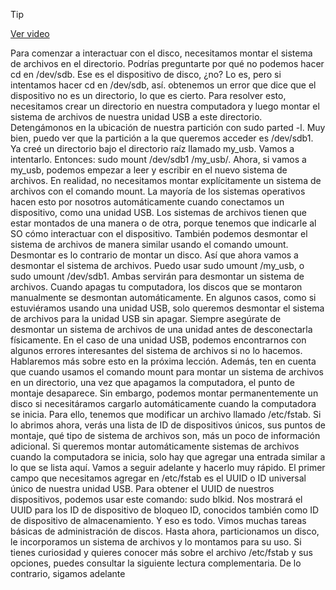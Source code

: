 > [!TIP]  
> [Ver video](https://youtu.be/dK3nTewEFiw)

Para comenzar a interactuar con el disco, necesitamos montar el sistema de archivos
en el directorio. Podrías preguntarte
por qué no podemos hacer cd en /dev/sdb. Ese es el dispositivo de disco, ¿no? Lo es,
pero si intentamos hacer cd en /dev/sdb, así. obtenemos un error que dice
que el dispositivo no es un directorio, lo que es cierto. Para resolver esto,
necesitamos crear un directorio en nuestra computadora y luego montar el sistema de archivos
de nuestra unidad USB a este directorio. Detengámonos en la ubicación de nuestra partición
con sudo parted -l. Muy bien, puedo ver que la partición
a la que queremos acceder es /dev/sdb1. Ya creé un directorio
bajo el directorio raíz llamado my_usb. Vamos a intentarlo. Entonces: sudo mount /dev/sdb1 /my_usb/. Ahora, si vamos a my_usb,
podemos empezar a leer y escribir en el nuevo sistema de archivos. En realidad, no necesitamos montar explícitamente
un sistema de archivos con el comando mount. La mayoría de los sistemas operativos
hacen esto por nosotros automáticamente cuando conectamos un dispositivo, como una unidad USB. Los sistemas de archivos tienen que estar montados de una manera o de otra, porque tenemos que indicarle al SO
cómo interactuar con el dispositivo. También podemos desmontar el sistema de archivos
de manera similar usando el comando umount. Desmontar es lo contrario
de montar un disco. Así que ahora vamos a desmontar el sistema de archivos. Puedo usar sudo umount /my_usb, o sudo umount /dev/sdb1. Ambas servirán para desmontar un sistema de archivos. Cuando apagas tu computadora, los discos que se montaron manualmente
se desmontan automáticamente. En algunos casos,
como si estuviéramos usando una unidad USB, solo queremos desmontar el sistema de archivos
para la unidad USB sin apagar. Siempre asegúrate de desmontar un sistema de archivos
de una unidad antes de desconectarla físicamente. En el caso de una unidad USB, podemos encontrarnos con algunos errores interesantes
del sistema de archivos si no lo hacemos. Hablaremos más sobre esto
en la próxima lección. Además, ten en cuenta que cuando usamos el comando mount
para montar un sistema de archivos en un directorio, una vez que apagamos la computadora,
el punto de montaje desaparece. Sin embargo, podemos montar
permanentemente un disco si necesitáramos cargarlo automáticamente
cuando la computadora se inicia. Para ello, tenemos que modificar
un archivo llamado /etc/fstab. Si lo abrimos ahora, verás una lista de ID
de dispositivos únicos, sus puntos de montaje, qué tipo de sistema de archivos son,
más un poco de información adicional. Si queremos montar automáticamente
sistemas de archivos cuando la computadora se inicia, solo hay que agregar una entrada similar
a lo que se lista aquí. Vamos a seguir adelante y hacerlo muy rápido. El primer campo que necesitamos agregar
en /etc/fstab es el UUID o ID universal único de nuestra unidad USB. Para obtener el UUID de nuestros dispositivos,
podemos usar este comando: sudo blkid. Nos mostrará el UUID para los ID de dispositivo de bloqueo ID,
conocidos también como ID de dispositivo de almacenamiento. Y eso es todo. Vimos muchas tareas básicas
de administración de discos. Hasta ahora, particionamos un disco, le incorporamos
un sistema de archivos y lo montamos para su uso. Si tienes curiosidad y quieres conocer más
sobre el archivo /etc/fstab y sus opciones, puedes consultar
la siguiente lectura complementaria. De lo contrario, sigamos adelante